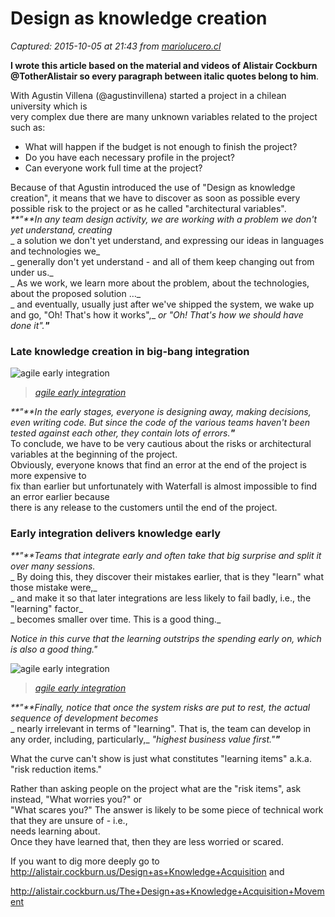 # Design as knowledge creation

_Captured: 2015-10-05 at 21:43 from [mariolucero.cl](http://mariolucero.cl/agile/design-as-knowledge-creation/)_

**I wrote this article based on the material and videos of Alistair Cockburn @TotherAlistair so every paragraph between italic quotes belong to him**.

With Agustin Villena (@agustinvillena) started a project in a chilean university which is  
very complex due there are many unknown variables related to the project such as:

  * What will happen if the budget is not enough to finish the project?
  * Do you have each necessary profile in the project?
  * Can everyone work full time at the project?

Because of that Agustin introduced the use of "Design as knowledge creation", it means that we have to discover as soon as possible every possible risk to the project or as he called "architectural variables".  
_**"**In any team design activity, we are working with a problem we don't yet understand, creating_  
_ a solution we don't yet understand, and expressing our ideas in languages and technologies we_  
_ generally don't yet understand - and all of them keep changing out from under us._  
_ As we work, we learn more about the problem, about the technologies, about the proposed solution …_  
_ and eventually, usually just after we've shipped the system, we wake up and go, "Oh! That's how it works",_ _or "Oh! That's how we should have done it".**"**_

### Late knowledge creation in big-bang integration

![agile early integration](http://mariolucero.cl/wp-content/uploads/2014/03/agile-early-integration-300x225.png)

> _[agile early integration](http://mariolucero.cl/wp-content/uploads/2014/03/agile-early-integration.png)_

_**"**In the early stages, everyone is designing away, making decisions, even writing code. But since the code_ _of the various teams haven't been tested against each other, they contain lots of errors.**"**_  
To conclude, we have to be very cautious about the risks or architectural variables at the beginning of the project.  
Obviously, everyone knows that find an error at the end of the project is more expensive to  
fix than earlier but unfortunately with Waterfall is almost impossible to find an error earlier because  
there is any release to the customers until the end of the project.

### Early integration delivers knowledge early

_**"**Teams that integrate early and often take that big surprise and split it over many sessions._  
_ By doing this, they discover their mistakes earlier, that is they "learn" what those mistake were,_  
_ and make it so that later integrations are less likely to fail badly, i.e., the "learning" factor_  
_ becomes smaller over time. This is a good thing._

_Notice in this curve that the learning outstrips the spending early on, which is also a good thing."_

![agile early integration](http://mariolucero.cl/wp-content/uploads/2014/03/agile-early-integration1-300x225.png)

> _[agile early integration](http://mariolucero.cl/wp-content/uploads/2014/03/agile-early-integration1.png)_

_**"**Finally, notice that once the system risks are put to rest, the actual sequence of development becomes_  
_ nearly irrelevant in terms of "learning". That is, the team can develop in any order, including, particularly,_ _"highest business value first."**"**_

What the curve can't show is just what constitutes "learning items" a.k.a. "risk reduction items."

Rather than asking people on the project what are the "risk items", ask instead, "What worries you?" or  
"What scares you?" The answer is likely to be some piece of technical work that they are unsure of - i.e.,  
needs learning about.  
Once they have learned that, then they are less worried or scared.

If you want to dig more deeply go to http://alistair.cockburn.us/Design+as+Knowledge+Acquisition and

http://alistair.cockburn.us/The+Design+as+Knowledge+Acquisition+Movement
